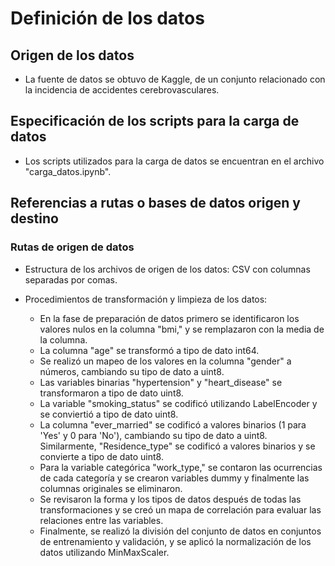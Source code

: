 # Definición de los datos

## Origen de los datos

- La fuente de datos se obtuvo de Kaggle, de un conjunto relacionado con la incidencia de accidentes cerebrovasculares.

## Especificación de los scripts para la carga de datos

- Los scripts utilizados para la carga de datos se encuentran en el archivo "carga_datos.ipynb".

## Referencias a rutas o bases de datos origen y destino

### Rutas de origen de datos

- Estructura de los archivos de origen de los datos: CSV con columnas separadas por comas.

- Procedimientos de transformación y limpieza de los datos:
   - En la fase de preparación de datos primero se identificaron los valores nulos en la columna "bmi," y se remplazaron con la media de la columna. 
   - La columna "age" se transformó a tipo de dato int64.
   - Se realizó un mapeo de los valores en la columna "gender" a números, cambiando su tipo de dato a uint8.
   - Las variables binarias "hypertension" y "heart_disease" se transformaron a tipo de dato uint8. 
   - La variable "smoking_status" se codificó utilizando LabelEncoder y se conviertió a tipo de dato uint8.
   - La columna "ever_married" se codificó a valores binarios (1 para 'Yes' y 0 para 'No'), cambiando su tipo de dato a uint8. Similarmente, "Residence_type" se codificó a valores binarios y se convierte a tipo de dato uint8.
   - Para la variable categórica "work_type," se contaron las ocurrencias de cada categoría y se crearon variables dummy y finalmente las columnas originales se eliminaron.
   - Se revisaron la forma y los tipos de datos después de todas las transformaciones y se creó un mapa de correlación para evaluar las relaciones entre las variables.
   - Finalmente, se realizó la división del conjunto de datos en conjuntos de entrenamiento y validación, y se aplicó la normalización de los datos utilizando MinMaxScaler.

